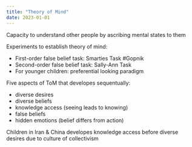 ```yaml
---
title: "Theory of Mind"
date: 2023-01-01
---
```


Capacity to understand other people by ascribing mental states to them

Experiments to establish theory of mind:
- First-order false belief task: Smarties Task #Gopnik
- Second-order false belief task: Sally-Ann Task
- For younger children: preferential looking paradigm

Five aspects of ToM that developes sequentually:
- diverse desires
- diverse beliefs
- knowledge access (seeing leads to knowing)
- false beliefs 
- hidden emotions (belief differs from action)

Children in Iran & China developes knowledge access before diverse desires due to culture of collectivism 
